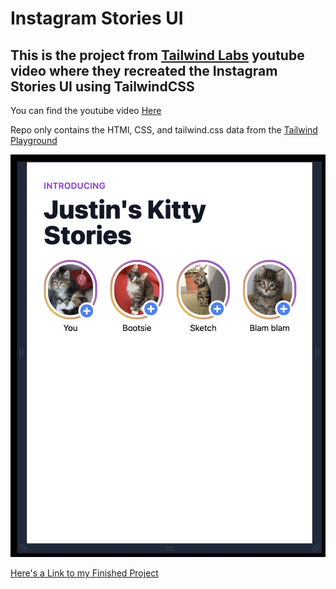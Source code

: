# Instagram Stories UI

## This is the project from [Tailwind Labs](https://tailwindcss.com/) youtube video where they recreated the Instagram Stories UI using TailwindCSS

You can find the youtube video [Here](https://youtu.be/v74SZBVMPa0)

Repo only contains the HTMl, CSS, and tailwind.css data from the [Tailwind Playground](https://play.tailwindcss.com/)

![screenshot](project-screenshot.jpg)

[Here's a Link to my Finished Project](https://play.tailwindcss.com/m0vJbNyJyi?size=540x720&file=config)
